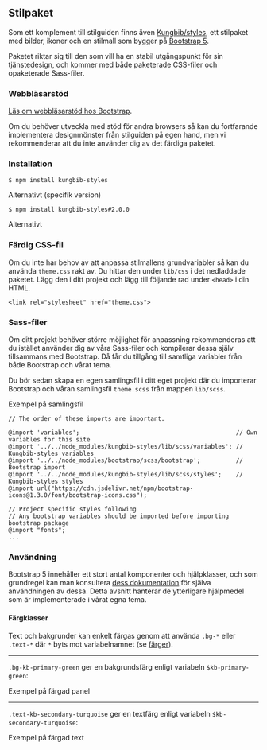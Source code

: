 ## Stilpaket

Som ett komplement till stilguiden finns även [Kungbib/styles](https://www.npmjs.com/package/kungbib-styles), ett stilpaket med bilder, ikoner och en stilmall som bygger på [Bootstrap 5](https://getbootstrap.com/docs/5.0/).

Paketet riktar sig till den som vill ha en stabil utgångspunkt för sin tjänstedesign, och kommer med både paketerade CSS-filer och opaketerade Sass-filer.

### Webbläsarstöd

[Läs om webbläsarstöd hos Bootstrap](https://getbootstrap.com/docs/5.0/getting-started/browsers-devices/).

Om du behöver utveckla med stöd för andra browsers så kan du fortfarande implementera designmönster från stilguiden på egen hand, men vi rekommenderar att du inte använder dig av det färdiga paketet.

### Installation

    $ npm install kungbib-styles
Alternativt (specifik version)

    $ npm install kungbib-styles#2.0.0

Alternativt 

### Färdig CSS-fil
Om du inte har behov av att anpassa stilmallens grundvariabler så kan du använda `theme.css` rakt av. Du hittar den under `lib/css` i det nedladdade paketet. Lägg den i ditt projekt och lägg till följande rad under `<head>` i din HTML.

```
<link rel="stylesheet" href="theme.css">
```



### Sass-filer
Om ditt projekt behöver större möjlighet för anpassning rekommenderas att du istället använder dig av våra Sass-filer och kompilerar dessa själv tillsammans med Bootstrap. Då får du tillgång till samtliga variabler från både Bootstrap och vårat tema.

Du bör sedan skapa en egen samlingsfil i ditt eget projekt där du importerar Bootstrap och våran samlingsfil `theme.scss` från mappen `lib/scss`.

Exempel på samlingsfil

````
// The order of these imports are important.

@import 'variables';                                            // Own variables for this site
@import '../../node_modules/kungbib-styles/lib/scss/variables'; // Kungbib-styles variables
@import '../../node_modules/bootstrap/scss/bootstrap';          // Bootstrap import
@import '../../node_modules/kungbib-styles/lib/scss/styles';    // Kungbib-styles styles
@import url("https://cdn.jsdelivr.net/npm/bootstrap-icons@1.3.0/font/bootstrap-icons.css");

// Project specific styles following
// Any bootstrap variables should be imported before importing bootstrap package
@import "fonts";
...
```` 

### Användning

Bootstrap 5 innehåller ett stort antal komponenter och hjälpklasser, och som grundregel kan man konsultera [dess dokumentation](https://getbootstrap.com/docs/5.0/) för själva användningen av dessa. Detta avsnitt hanterar de ytterligare hjälpmedel som är implementerade i vårat egna tema.

#### Färgklasser

Text och bakgrunder kan enkelt färgas genom att använda `.bg-*` eller `.text-*` där `*` byts mot variabelnamnet (se [färger](#farger)).

---
`.bg-kb-primary-green` ger en bakgrundsfärg enligt variabeln `$kb-primary-green`:
<div class="example-block bg-light">
    <div class="bg-kb-primary-green p-2">Exempel på färgad panel</div>
</div>

---

`.text-kb-secondary-turquoise` ger en textfärg enligt variabeln `$kb-secondary-turquoise`:

<div class="example-block bg-light">
    <div class="text-kb-secondary-turquoise p-2">Exempel på färgad text</div>
</div>